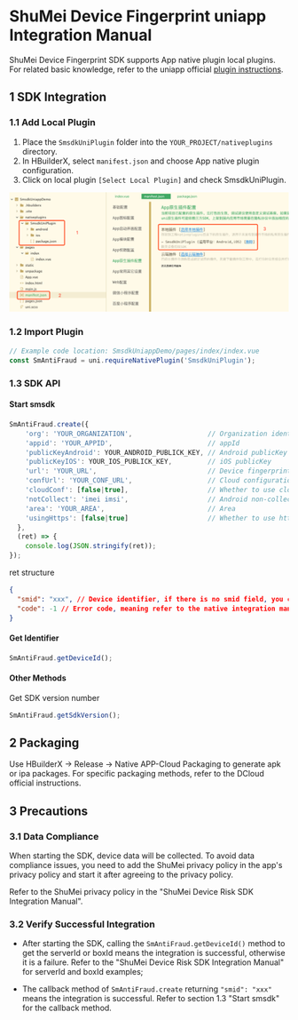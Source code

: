 # ShuMei Device Fingerprint uniapp Integration Manual

ShuMei Device Fingerprint SDK supports App native plugin local plugins. For related basic knowledge, refer to the uniapp official [plugin instructions](https://nativesupport.dcloud.net.cn/NativePlugin/README).

## 1 SDK Integration

### 1.1 Add Local Plugin

1. Place the `SmsdkUniPlugin` folder into the `YOUR_PROJECT/nativeplugins` directory.
2. In HBuilderX, select `manifest.json` and choose App native plugin configuration.
3. Click on local plugin `[Select Local Plugin]` and check SmsdkUniPlugin.

![image-20220919154526570](./res/image-20220919154526570.png)

### 1.2 Import Plugin

```js
// Example code location: SmsdkUniappDemo/pages/index/index.vue
const SmAntiFraud = uni.requireNativePlugin('SmsdkUniPlugin');
```

### 1.3 SDK API

#### Start smsdk

```js
SmAntiFraud.create({
    'org': 'YOUR_ORGANIZATION',                   // Organization identifier
    'appid': 'YOUR_APPID',                        // appId
    'publicKeyAndroid': YOUR_ANDROID_PUBLICK_KEY, // Android publicKey
    'publicKeyIOS': YOUR_IOS_PUBLICK_KEY,         // iOS publicKey
    'url': 'YOUR_URL',                            // Device fingerprint request address
    'confUrl': 'YOUR_CONF_URL',                   // Cloud configuration request address
  	'cloudConf': [false|true],					  // Whether to use cloud configuration, default is true
    'notCollect': 'imei imsi',                    // Android non-collection items (each item separated by space)
    'area': 'YOUR_AREA',                          // Area
    'usingHttps': [false|true]                    // Whether to use https for data transmission
  },
  (ret) => {
    console.log(JSON.stringify(ret));
});
```

ret structure

```json
{
  "smid": "xxx", // Device identifier, if there is no smid field, you can check the code
  "code": -1 // Error code, meaning refer to the native integration manual
}
```

#### Get Identifier

```js
SmAntiFraud.getDeviceId();
```

#### Other Methods

Get SDK version number

```js
SmAntiFraud.getSdkVersion();
```

## 2 Packaging

Use HBuilderX -> Release -> Native APP-Cloud Packaging to generate apk or ipa packages. For specific packaging methods, refer to the DCloud official instructions.

## 3 Precautions

### 3.1 Data Compliance

When starting the SDK, device data will be collected. To avoid data compliance issues, you need to add the ShuMei privacy policy in the app's privacy policy and start it after agreeing to the privacy policy.

Refer to the ShuMei privacy policy in the "ShuMei Device Risk SDK Integration Manual".

### 3.2 Verify Successful Integration

- After starting the SDK, calling the `SmAntiFraud.getDeviceId()` method to get the serverId or boxId means the integration is successful, otherwise it is a failure. Refer to the "ShuMei Device Risk SDK Integration Manual" for serverId and boxId examples;

- The callback method of `SmAntiFraud.create` returning `"smid": "xxx"` means the integration is successful. Refer to section 1.3 "Start smsdk" for the callback method.